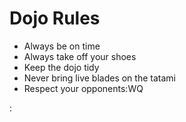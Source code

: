 Dojo Rules
==========
* Always be on time
* Always take off your shoes
* Keep the dojo tidy
* Never bring live blades on the tatami
* Respect your opponents:WQ

:


